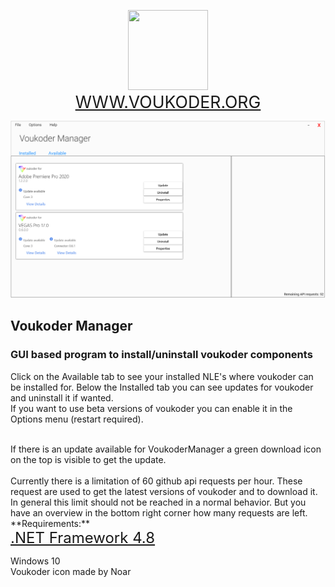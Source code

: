<p align="center"><img src="https://www.voukoder.org/__resources/logo128.png" width="128" height="128">
<br><a href="https://www.voukoder.org" style="font-size:20pt;">WWW.VOUKODER.ORG</a></p>

![alt text](https://github.com/Kleinrotti/VoukoderManager/blob/master/cover.PNG)
## Voukoder Manager
### GUI based program to install/uninstall voukoder components

Click on the Available tab to see your installed NLE's where voukoder can be installed for.
Below the Installed tab you can see updates for voukoder and uninstall it if wanted.
<br>
If you want to use beta versions of voukoder you can enable it in the Options menu (restart required).

<br>
If there is an update available for VoukoderManager a green download icon on the top is visible to get the update.
<br>
<br>
Currently there is a limitation of 60 github api requests per hour. These request are used to get the latest versions of voukoder and to download it. In general this limit should not be reached in a normal behavior. But you have an overview in the bottom right corner how many requests are left.
<br>
**Requirements:**
<br><a href="https://dotnet.microsoft.com/download/dotnet-framework/net48" style="font-size:18pt;">.NET Framework 4.8</a></p>
Windows 10
<br>
Voukoder icon made by Noar
